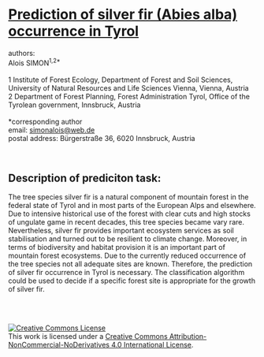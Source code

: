 # [Prediction of silver fir (Abies alba) occurrence in Tyrol](http://tomcat.as.freiraumev.de/sdm_ta/DSSG_FinalAssignment_SimonAlois.nb.html)

authors:   
Alois SIMON<sup>1,2*</sup>  
<br>
1 Institute of Forest Ecology, Department of Forest and Soil Sciences, University of Natural Resources and Life Sciences Vienna, 
Vienna, Austria  
2 Department of Forest Planning, Forest Administration Tyrol, Office of the Tyrolean government, Innsbruck, Austria  
<br>
*corresponding author   
email: simonalois@web.de  
postal address: Bürgerstraße 36, 6020 Innsbruck, Austria 

<br>

## Description of prediciton task:   
The tree species silver fir is a natural component of mountain forest in the federal state of Tyrol and in most parts of the European Alps and elsewhere. Due to intensive historical use of the forest with clear cuts and high stocks of ungulate game in recent decades, this tree species became vary rare. Nevertheless, silver fir provides important ecosystem services as soil stabilisation and turned out to be resilient to climate change. Moreover, in terms of biodiversity and habitat provision it is an important part of mountain forest ecosystems. 
Due to the currently reduced occurrence of the tree species not all adequate sites are known. Therefore, the prediction of silver fir occurrence in Tyrol is necessary.
The classification algorithm could be used to decide if a specific forest site is appropriate for the growth of silver fir.

<br>
<br>

<a rel="license" href="http://creativecommons.org/licenses/by-nc-nd/4.0/"><img alt="Creative Commons License" style="border-width:0" src="https://i.creativecommons.org/l/by-nc-nd/4.0/88x31.png" /></a><br />This work is licensed under a <a rel="license" href="http://creativecommons.org/licenses/by-nc-nd/4.0/">Creative Commons Attribution-NonCommercial-NoDerivatives 4.0 International License</a>.
